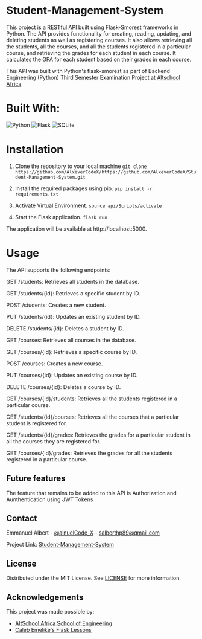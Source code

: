 # Student-Management-System

This project is a RESTful API built using Flask-Smorest frameworks in Python. The API provides functionality for creating, reading, updating, and deleting students as well as registering courses. It also allows retrieving all the students, all the courses, and all the students registered in a particular course, and retrieving the grades for each student in each course. It calculates the GPA for each student based on their grades in each course.

This  API was built with Python's flask-smorest as part of Backend Engineering (Python) Third Semester Examination Project at [Altschool Africa](https://www.altschoolafrica.com/)



# Built With:
![Python](https://img.shields.io/badge/-Python-blue?logo=python&logoColor=white)
![Flask](https://img.shields.io/badge/-Flask-black?logo=flask&logoColor=white)
![SQLite](https://img.shields.io/badge/-SQLite-blue?logo=sqlite&logoColor=white)


# Installation

1. Clone the repository to your local machine
`git clone https://github.com/AlxeverCodeX/https://github.com/AlxeverCodeX/Student-Management-System.git`

2. Install the required packages using pip.
`pip install -r requirements.txt`

3. Activate Virtual Environment.
`source api/Scripts/activate`

4. Start the Flask application.
`flask run`

 The application will be available at http://localhost:5000.

# Usage

The API supports the following endpoints:

GET /students: Retrieves all students in the database.

GET /students/{id}: Retrieves a specific student by ID.

POST /students: Creates a new student.

PUT /students/{id}: Updates an existing student by ID.

DELETE /students/{id}: Deletes a student by ID.

GET /courses: Retrieves all courses in the database.

GET /courses/{id}: Retrieves a specific course by ID.

POST /courses: Creates a new course.

PUT /courses/{id}: Updates an existing course by ID.

DELETE /courses/{id}: Deletes a course by ID.

GET /courses/{id}/students: Retrieves all the students registered in a particular course.

GET /students/{id}/courses: Retrieves all the courses that a particular student is registered for.

GET /students/{id}/grades: Retrieves the grades for a particular student in all the courses they are registered for.

GET /courses/{id}/grades: Retrieves the grades for all the students registered in a particular course.


## Future features
The feature that remains  to be added to this API is  Authorization and Aunthentication using JWT Tokens 



## Contact

Emmanuel Albert - [@alnuelCode_X](https://twitter.com/alnuelCode_X) - salberthp89@gmail.com

Project Link: [Student-Management-System](https://github.com/AlxeverCodeX/Student-Management-System)


## License

Distributed under the MIT License. See <a href="https://github.com/AlxeverCodeX/Student-Management-System/blob/main/LICENSE">LICENSE</a> for more information.


## Acknowledgements

This project was made possible by:

* [AltSchool Africa School of Engineering](https://altschoolafrica.com/schools/engineering)
* [Caleb Emelike's Flask Lessons](https://github.com/CalebEmelike)

